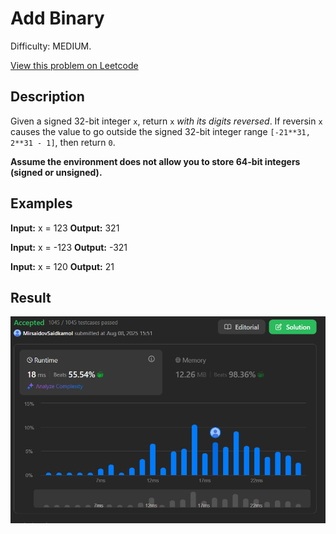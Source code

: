 # Add Binary

Difficulty: MEDIUM.

[View this problem on Leetcode](https://leetcode.com/problems/reverse-integer/)

## Description

Given a signed 32-bit integer `x`, return `x` _with its digits reversed_. If reversin `x` causes the value to go outside the signed 32-bit integer range `[-21**31, 2**31 - 1]`, then return `0`.

**Assume the environment does not allow you to store 64-bit integers (signed or unsigned).**

## Examples

**Input:** x = 123
**Output:** 321

**Input:** x = -123
**Output:** -321

**Input:** x = 120
**Output:** 21

## Result

![Result-on-Leetcode](result.png)
